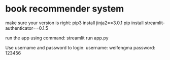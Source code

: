 # book recommender system

make sure your version is right:
pip3 install jinja2==3.0.1
pip install streamlit-authenticator==0.1.5


run the app using command:
streamlit run app.py

Use username and password to login:
username: weifengma
password: 123456